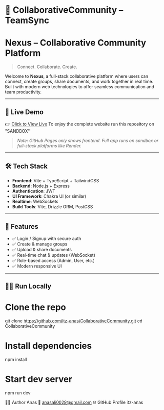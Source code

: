 # 🚀 CollaborativeCommunity – TeamSync

# Nexus – Collaborative Community Platform

> Connect. Collaborate. Create.

Welcome to **Nexus**, a full-stack collaborative platform where users can connect, create groups, share documents, and work together in real time. Built with modern web technologies to offer seamless communication and team productivity.

---

## 🚀 Live Demo

👉 [Click to View Live](https://githubbox.com/itz-anas/CollaborativeCommunity)
To enjoy the complete website run this repository on "SANDBOX"


> _Note: GitHub Pages only shows frontend. Full app runs on sandbox or full-stack platforms like Render._

---

## 🛠️ Tech Stack

- **Frontend**: Vite + TypeScript + TailwindCSS
- **Backend**: Node.js + Express
- **Authentication**: JWT
- **UI Framework**: Chakra UI (or similar)
- **Realtime**: WebSockets
- **Build Tools**: Vite, Drizzle ORM, PostCSS

---

## 📂 Features

- ✅ Login / Signup with secure auth
- ✅ Create & manage groups
- ✅ Upload & share documents
- ✅ Real-time chat & updates (WebSocket)
- ✅ Role-based access (Admin, User, etc.)
- ✅ Modern responsive UI

---

## 🧑‍💻 Run Locally


# Clone the repo
git clone https://github.com/itz-anas/CollaborativeCommunity.git
cd CollaborativeCommunity

# Install dependencies
npm install

# Start dev server
npm run dev



👨‍💻 Author
Anas 
📧 anasali0029@gmail.com
🌐 GitHub Profile
itz-anas

